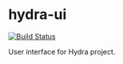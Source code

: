 # hydra-ui

[![Build Status](https://travis-ci.org/lordoftheflies/hydra-ui.svg?branch=master)](https://travis-ci.org/lordoftheflies/hydra-ui)

User interface for Hydra project.

